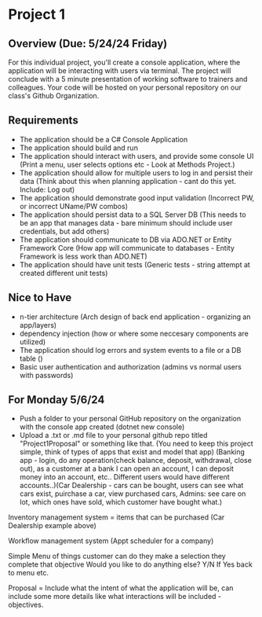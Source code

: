 # Project 1

## Overview (Due: 5/24/24 Friday)

For this individual project, you'll create a console application, where the application will be interacting with users via terminal. The project will conclude with a 5 minute presentation of working software to trainers and colleagues. Your code will be hosted on your personal repository on our class's Github Organization.

## Requirements

- The application should be a C# Console Application
- The application should build and run
- The application should interact with users, and provide some console UI (Print a menu, user selects options etc - Look at Methods Project.)
- The application should allow for multiple users to log in and persist their data (Think about this when planning application - cant do this yet. Include: Log out)
- The application should demonstrate good input validation (Incorrect PW, or incorrect UName/PW combos)
- The application should persist data to a SQL Server DB (This needs to be an app that manages data - bare minimum should include user credentials, but add others)
- The application should communicate to DB via ADO.NET or Entity Framework Core (How app will communicate to databases - Entity Framework is less work than ADO.NET)
- The application should have unit tests (Generic tests - string attempt at created different unit tests)

## Nice to Have

- n-tier architecture (Arch design of back end application - organizing an app/layers)
- dependency injection (how or where some neccesary components are utilized)
- The application should log errors and system events to a file or a DB table ()
- Basic user authentication and authorization (admins vs normal users with passwords)

## For Monday 5/6/24

- Push a folder to your personal GitHub repository on the organization with the console app created (dotnet new console)
- Upload a .txt or .md file to your personal github repo titled "Project1Proposal" or something like that. (You need to keep this project simple, think of types of apps that exist and model that app) (Banking app - login, do any operation(check balance, deposit, withdrawal, close out), as a customer at a bank I can open an account, I can deposit money into an account, etc.. Different users would have different accounts..)(Car Dealership - cars can be bought, users can see what cars exist, puirchase a car, view purchased cars, Admins: see care on lot, which ones have sold, which customer have bought what.)

Inventory management system = items that can be purchased (Car Dealership example above)

Workflow management system (Appt scheduler for a company)

Simple
Menu of things customer can do
they make a selection
they complete that objective
Would you like to do anything else? Y/N
If Yes back to menu etc.

Proposal = Include what the intent of what the application will be, can include some more details like what interactions will be included - objectives.